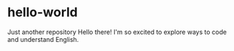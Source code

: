 # hello-world
Just another repository
Hello there!
I'm so excited to explore ways to code and understand English.
